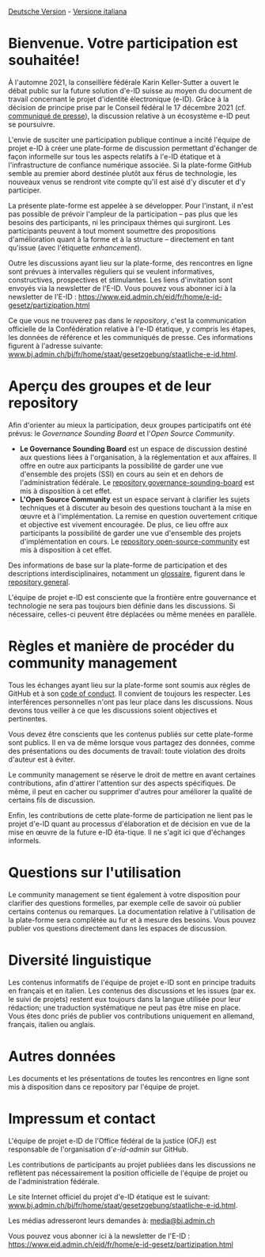 [Deutsche Version](README.md) - [Versione italiana](README-IT.md)

# Bienvenue. Votre participation est souhaitée!
À l'automne 2021, la conseillère fédérale Karin Keller-Sutter a ouvert le débat public sur la future solution d'e-ID suisse au moyen du document de travail concernant le projet d'identité électronique (e-ID). Grâce à la décision de principe prise par le Conseil fédéral le 17 décembre 2021 (cf. [communiqué de presse](https://www.bj.admin.ch/bj/fr/home/aktuell/mm.msg-id-86465.html)), la discussion relative à un écosystème e-ID peut se poursuivre.

L'envie de susciter une participation publique continue a incité l'équipe de projet e-ID à créer une plate-forme de discussion permettant d'échanger de façon informelle sur tous les aspects relatifs à l'e-ID étatique et à l'infrastructure de confiance numérique associée.
Si la plate-forme GitHub semble au premier abord destinée plutôt aux férus de technologie, les nouveaux venus se rendront vite compte qu'il est aisé d'y discuter et d'y participer.

La présente plate-forme est appelée à se développer. Pour l'instant, il n'est pas possible de prévoir l'ampleur de la participation – pas plus que les besoins des participants, ni les principaux thèmes qui surgiront. Les participants peuvent à tout moment soumettre des propositions d'amélioration quant à la forme et à la structure – directement en tant qu'issue (avec l'étiquette *enhancement*).

Outre les discussions ayant lieu sur la plate-forme, des rencontres en ligne sont prévues à intervalles réguliers qui se veulent informatives, constructives, prospectives et stimulantes. Les liens d'invitation sont envoyés via la newsletter de l'E-ID. Vous pouvez vous abonner ici à la newsletter de l'E-ID : https://www.eid.admin.ch/eid/fr/home/e-id-gesetz/partizipation.html

Ce que vous ne trouverez pas dans le *repository*, c'est la communication officielle de la Confédération relative à l'e-ID étatique, y compris les étapes, les données de référence et les communiqués de presse. Ces informations figurent à l'adresse suivante:  
www.bj.admin.ch/bj/fr/home/staat/gesetzgebung/staatliche-e-id.html.

# Aperçu des groupes et de leur repository
Afin d'orienter au mieux la participation, deux groupes participatifs ont été prévus: le *Governance Sounding Board* et l'*Open Source Community*.

*	**Le Governance Sounding Board** est un espace de discussion destiné aux questions liées à l'organisation, à la réglementation et aux affaires. Il offre en outre aux participants la possibilité de garder une vue d'ensemble des projets (SSI) en cours au sein et en dehors de l'administration fédérale. Le [repository governance-sounding-board](https://github.com/e-id-admin/governance-sounding-board) est mis à disposition à cet effet.
*	**L'Open Source Community** est un espace servant à clarifier les sujets techniques et à discuter au besoin des questions touchant à la mise en œuvre et à l'implémentation. La remise en question ouvertement critique et objective est vivement encouragée. De plus, ce lieu offre aux participants la possibilité de garder une vue d'ensemble des projets d'implémentation en cours. Le [repository open-source-community](https://github.com/e-id-admin/open-source-community) est mis à disposition à cet effet.

Des informations de base sur la plate-forme de participation et des descriptions interdisciplinaires, notamment un [glossaire](https://github.com/e-id-admin/general/blob/main/glossar.md), figurent dans le [repository general](https://github.com/e-id-admin/general).

L'équipe de projet e-ID est consciente que la frontière entre gouvernance et technologie ne sera pas toujours bien définie dans les discussions. Si nécessaire, celles-ci peuvent être déplacées ou même menées en parallèle.

# Règles et manière de procéder du community management
Tous les échanges ayant lieu sur la plate-forme sont soumis aux règles de GitHub et à son [code of conduct](https://docs.github.com/articles/github-community-guidelines). Il convient de toujours les respecter. Les interférences personnelles n'ont pas leur place dans les discussions. Nous devons tous veiller à ce que les discussions soient objectives et pertinentes.

Vous devez être conscients que les contenus publiés sur cette plate-forme sont publics. Il en va de même lorsque vous partagez des données, comme des présentations ou des documents de travail: toute violation des droits d'auteur est à éviter.

Le community management se réserve le droit de mettre en avant certaines contributions, afin d'attirer l'attention sur des aspects spécifiques. De même, il peut en cacher ou supprimer d'autres pour améliorer la qualité de certains fils de discussion.

Enfin, les contributions de cette plate-forme de participation ne lient pas le projet d'e-ID quant au processus d'élaboration et de décision en vue de la mise en œuvre de la future e-ID éta-tique. Il ne s'agit ici que d'échanges informels.

# Questions sur l'utilisation
Le community management se tient également à votre disposition pour clarifier des questions formelles, par exemple celle de savoir où publier certains contenus ou remarques. La documentation relative à l'utilisation de la plate-forme sera complétée au fur et à mesure des besoins. Vous pouvez publier vos questions directement dans les espaces de discussion.

# Diversité linguistique
Les contenus informatifs de l'équipe de projet e-ID sont en principe traduits en français et en italien. Les contenus des discussions et les issues (par ex. le suivi de projets) restent eux toujours dans la langue utilisée pour leur rédaction; une traduction systématique ne peut pas être mise en place. Vous êtes donc priés de publier vos contributions uniquement en allemand, français, italien ou anglais.

# Autres données
Les documents et les présentations de toutes les rencontres en ligne sont mis à disposition dans ce repository par l'équipe de projet.

# Impressum et contact
L'équipe de projet e-ID de l'Office fédéral de la justice (OFJ) est responsable de l'organisation d'*e-id-admin* sur GitHub.

Les contributions de participants au projet publiées dans les discussions ne reflètent pas nécessairement la position officielle de l'équipe de projet ou de l'administration fédérale.

Le site Internet officiel du projet d'e-ID étatique est le suivant:  
www.bj.admin.ch/bj/fr/home/staat/gesetzgebung/staatliche-e-id.html.

Les médias adresseront leurs demandes à:
media@bj.admin.ch

Vous pouvez vous abonner ici à la newsletter de l'E-ID : https://www.eid.admin.ch/eid/fr/home/e-id-gesetz/partizipation.html
